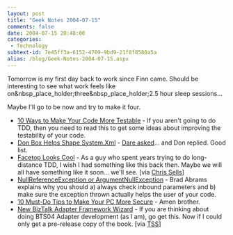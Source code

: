 ```yaml
---
layout: post
title: "Geek Notes 2004-07-15"
comments: false
date: 2004-07-15 20:48:00
categories:
 - Technology
subtext-id: 7e45ff3a-6152-4709-9bd9-21f8f8580a5a
alias: /blog/Geek-Notes-2004-07-15.aspx
---
```



Tomorrow is my first day back to work since Finn came. Should be interesting to see what work feels like on&nbsp_place_holder;three&nbsp_place_holder;2.5 hour sleep sessions... 

Maybe I'll go to be now and try to make it four.

  * [10 Ways to Make Your Code More Testable](http://www.theserverside.net/articles/showarticle.tss?id=10WaysTestableCode) - If you aren't going to do TDD, then you need to read this to get some ideas about improving the testability of your code. 
  * [Don Box Helps Shape System.Xml](http://www.gotdotnet.com/team/dbox/default.aspx?key=2004-07-11T06:37:50Z) - [Dare asked](http://www.25hoursaday.com/weblog/CommentView.aspx?guid=e9e50539-501d-4f3a-9639-91ef4cff6354)... and Don replied. Good list.
  * [Facetop Looks Cool](http://rockfish-cs.cs.unc.edu/pubs/TR04-008.pdf) - As a guy who spent years trying to do long-distance TDD, I wish I had something like this back then. Maybe we will all have something like it soon... we'll see. [via [Chris Sells](http://www.sellsbrothers.com/news/showTopic.aspx?ixTopic=1439)]
  * [NullReferenceException or ArgumentNullException](http://blogs.msdn.com/brada/archive/2004/07/11/180315.aspx) - Brad Abrams explains why you should a) always check inbound parameters and b) make sure the exception thrown actually helps the user of your code.
  * [10 Must-Do Tips to Make Your PC More Secure](http://silverstr.ufies.org/blog/archives/000648.html) - Amen brother.
  * [New BizTalk Adapter Framework Wizard](http://blogs.msdn.com/scottwoo/archive/2004/07/08/177770.aspx) - If you are thinking about doing BTS04 Adapter development (as I am), go get this. Now if I could only get a pre-release copy of the book. [via [TSS](http://www.theserverside.net/news/thread.tss?thread_id=27241)]
